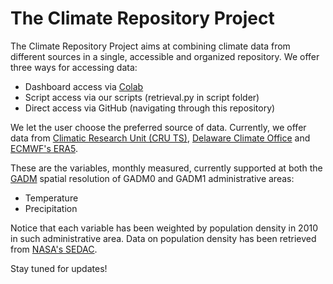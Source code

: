 # The Climate Repository Project

The Climate Repository Project aims at combining climate data from different sources in a single, accessible and organized repository. We offer three ways for accessing data:
- Dashboard access via [Colab](https://colab.research.google.com/drive/15bUqv40_06nZJp3Js4b0muO8vMzJbOO_?usp=sharing)
- Script access via our scripts (retrieval.py in script folder)
- Direct access via GitHub (navigating through this repository)

We let the user choose the preferred source of data. Currently, we offer data from [Climatic Research Unit (CRU TS)](https://www.uea.ac.uk/groups-and-centres/climatic-research-unit), [Delaware Climate Office](https://climate.udel.edu/) and [ECMWF's ERA5](https://www.ecmwf.int/). 

These are the variables, monthly measured, currently supported at both the [GADM](https://gadm.org/) spatial resolution of GADM0 and GADM1 administrative areas:
- Temperature
- Precipitation

Notice that each variable has been weighted by population density in 2010 in such administrative area. Data on population density has been retrieved from [NASA's SEDAC](https://sedac.ciesin.columbia.edu/data/set/gpw-v4-population-density-rev11). 

Stay tuned for updates!
